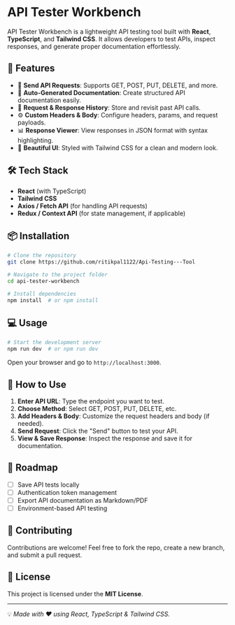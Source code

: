 # API Tester Workbench

API Tester Workbench is a lightweight API testing tool built with **React**, **TypeScript**, and **Tailwind CSS**. It allows developers to test APIs, inspect responses, and generate proper documentation effortlessly.

## 🚀 Features
- 🔄 **Send API Requests**: Supports GET, POST, PUT, DELETE, and more.
- 📜 **Auto-Generated Documentation**: Create structured API documentation easily.
- 📂 **Request & Response History**: Store and revisit past API calls.
- ⚙️ **Custom Headers & Body**: Configure headers, params, and request payloads.
- 📊 **Response Viewer**: View responses in JSON format with syntax highlighting.
- 🎨 **Beautiful UI**: Styled with Tailwind CSS for a clean and modern look.

## 🛠 Tech Stack
- **React** (with TypeScript)
- **Tailwind CSS**
- **Axios / Fetch API** (for handling API requests)
- **Redux / Context API** (for state management, if applicable)

## 📦 Installation
```bash
# Clone the repository
git clone https://github.com/ritikpal1122/Api-Testing---Tool

# Navigate to the project folder
cd api-tester-workbench

# Install dependencies
npm install  # or npm install
```

## 💻 Usage
```bash
# Start the development server
npm run dev  # or npm run dev
```
Open your browser and go to `http://localhost:3000`.

## 📖 How to Use
1. **Enter API URL**: Type the endpoint you want to test.
2. **Choose Method**: Select GET, POST, PUT, DELETE, etc.
3. **Add Headers & Body**: Customize the request headers and body (if needed).
4. **Send Request**: Click the "Send" button to test your API.
5. **View & Save Response**: Inspect the response and save it for documentation.

## 🎯 Roadmap
- [ ] Save API tests locally
- [ ] Authentication token management
- [ ] Export API documentation as Markdown/PDF
- [ ] Environment-based API testing

## 🤝 Contributing
Contributions are welcome! Feel free to fork the repo, create a new branch, and submit a pull request.

## 📄 License
This project is licensed under the **MIT License**.

---

💡 *Made with ❤️ using React, TypeScript & Tailwind CSS.*

